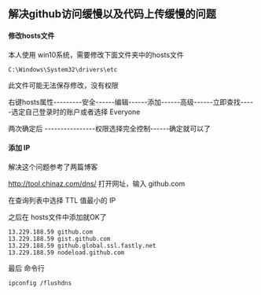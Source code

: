 ## 解决github访问缓慢以及代码上传缓慢的问题

#### 修改hosts文件

本人使用 win10系统，需要修改下面文件夹中的hosts文件

```shell
C:\Windows\System32\drivers\etc
```

此文件可能无法保存修改，没有权限

右键hosts属性---------安全------编辑------添加------高级------立即查找-----选定自己登录时的账户或者选择 Everyone

两次确定后 ----------------权限选择完全控制------确定就可以了

#### 添加 IP

解决这个问题参考了两篇博客

http://tool.chinaz.com/dns/ 打开网址，输入 github.com

在查询列表中选择 TTL 值最小的 IP

之后在 hosts文件中添加就OK了

```shell
13.229.188.59 github.com
13.229.188.59 gist.github.com
13.229.188.59 github.global.ssl.fastly.net
13.229.188.59 nodeload.github.com
```

最后 命令行

```shell
ipconfig /flushdns
```

